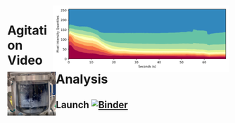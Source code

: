 
<a>
<img src="plot.png" align="right" height="150" />
</a>

<a>
<img src="reactor.png" align="left" height="100" />
</a>

# Agitation Video Analysis 


## Launch [![Binder](https://mybinder.org/badge_logo.svg)](https://mybinder.org/v2/gh/trsav/agitation/HEAD)






